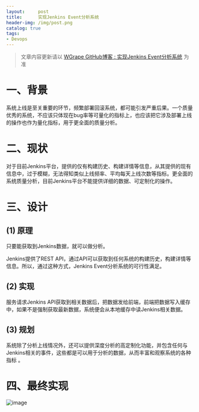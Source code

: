 ```yaml
---
layout:     post
title:      实现Jenkins Event分析系统
header-img: /img/post.png
catalog: true
tags:
- Devops
---
```


> 文章内容更新请以 [WGrape GitHub博客 : 实现Jenkins Event分析系统](https://github.com/WGrape/Blog/issues/222) 为准

# 一、背景
系统上线是至关重要的环节，频繁部署回滚系统，都可能引发严重后果。一个质量优秀的系统，不应该只体现在bug率等可量化的指标上，也应该把它涉及部署上线的操作也作为量化指标，用于更全面的质量分析。

# 二、现状
对于目前Jenkins平台，提供的仅有构建历史、构建详情等信息，从其提供的现有信息中，过于模糊，无法得知类似上线频率、平均每天上线次数等指标。更全面的系统质量分析，目前Jenkins平台不能提供详细的数据、可定制化的操作。

# 三、设计

## (1) 原理
只要能获取到Jenkins数据，就可以做分析。

Jenkins提供了REST API，通过API可以获取到任何系统的构建历史，构建详情等信息。所以，通过这种方式，Jenkins Event分析系统的可行性满足。

## (2) 实现
服务请求Jenkins API获取到相关数据后，把数据发给前端，前端把数据写入缓存中，如果不是强制获取最新数据，系统便会从本地缓存中读Jenkins相关数据。

## (3) 规划
系统除了分析上线情况外，还可以提供深度分析的高定制化功能，并包含任何与Jenkins相关的事件，这些都是可以用于分析的数据，从而丰富和观察系统的各种指标 。

# 四、最终实现

![image](https://user-images.githubusercontent.com/35942268/179367102-73f8e365-bb0e-4aac-ab76-c184ce07c154.png)

